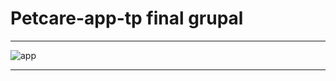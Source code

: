 # Petcare-app-tp final grupal
-----------------------------

![app](https://github.com/user-attachments/assets/2870136f-fb76-4908-8f32-6bc98e950b0b)

----------------------------

